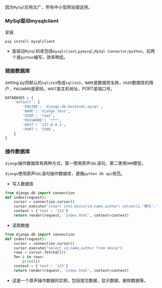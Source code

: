 因为`MySql`应用太广，所有中小型网站很适用。
### MySql驱动mysqlclient
安装

```
pip install mysqlclient
```
* 能驱动`MySql`的库包括`mysqlclient`,`pymysql`,`MySql Connector/python`，后两个是`python`编写，效率稍低。

### 链接数据库
setting.py将默认的`sqlite3`改成`sqlite3`，`NAME`是数据库名称，`USER`数据库的用户，`PASSWORD`是密码，`HOST`是主机地址，PORT是端口号。

```python
DATABASES = {
    'default': {
        'ENGINE': 'django.db.backends.mysql',
        'NAME': 'django_test',
        'USER': 'root',
        'PASSWORD': '***',
        'HOST': '127.0.0.1',
        'PORT': '3306',
    }
}
```
### 操作数据库
`django`操作数据库有两种方式，第一使用原声`SQL`语句，第二使用`ORM`模型。

`django`使用原声`SQL`语句操作数据库，遵循`python db api`规范。

* 写入数据库
```python
from django.db import connection
def index(request):
    cursor = connection.cursor()
    cursor.execute("insert into movie(id,name,author) values(2,'哪吒','童夏')")
    context = {'text': '123'}
    return render(request, 'index.html', context=context)
```
* 读取数据
```python
from django.db import connection
def index(request):
    cursor = connection.cursor()
    cursor.execute("select id,name,author from movie")
    rows = cursor.fetchall()
    for i in rows:
        print(i)
    context = {'text': '123'}
    return render(request, 'index.html', context=context)
```
* 这是一个原声操作数据的实例，包括提交数据，显示数据，删除数据等。
